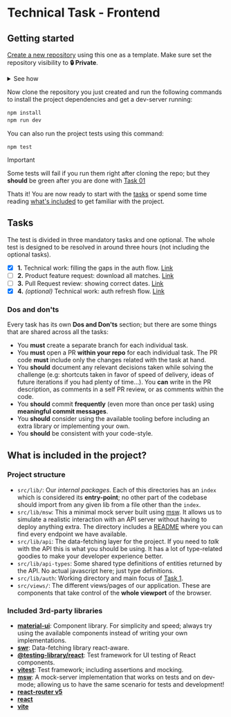 # Technical Task - Frontend

## Getting started

[Create a new repository](https://github.com/new?template_name=technical-test-frontend&template_owner=syltek&visibility=private) using this one as a template. Make sure set the repository visibility to __🔒 Private__.

<details>
<summary>See how</summary>

![](./docs/assets/create-repo-from-template.gif)

</details>

Now clone the repository you just created and run the following commands to install the project dependencies and get a dev-server running:

```sh
npm install
npm run dev
```

You can also run the project tests using this command:

```text
npm test
```

> [!important]
> Some tests will fail if you run them right after cloning the repo; but they **should** be green after you are done with [Task 01](./docs//task-01.md)

Thats it! You are now ready to start with the [tasks](#tasks) or spend some time reading [what's included](#what-is-included-in-the-project) to get familiar with the project.

## Tasks

The test is divided in three mandatory tasks and one optional. The whole test is designed to be resolved in around three hours (not including the optional tasks).

- [x] **1.** Technical work: filling the gaps in the auth flow. [Link](./docs/task-01.md)
- [ ] **2.** Product feature request: download all matches. [Link](./docs/task-02.md)
- [ ] **3.** Pull Request review: showing correct dates. [Link](./docs/task-03.md)
- [x] __4.__ _(optional)_ Technical work: auth refresh flow. [Link](./docs/task-04.md)

### Dos and don'ts

Every task has its own **Dos and Don'ts** section; but there are some things that are shared across all the tasks:

- You **must** create a separate branch for each individual task.
- You **must** open a PR **within your repo** for each individual task. The PR code **must** include only the changes related with the task at hand.
- You **should** document any relevant decisions taken while solving the challenge (e.g: shortcuts taken in favor of speed of delivery, ideas of future iterations if you had plenty of time…). You **can** write in the PR description, as comments in a self PR review, or as comments within the code.
- You **should** commit **frequently** (even more than once per task) using **meaningful commit messages**.
- You **should** consider using the available tooling before including an extra library or implementing your own.
- You **should** be consistent with your code-style.

## What is included in the project?

### Project structure

- `src/lib/`: Our _internal packages_. Each of this directories has an `index` which is considered its __entry-point__; no other part of the codebase should import from any given lib from a file other than the `index`.
- `src/lib/msw`: This a minimal mock server built using [msw](https://mswjs.io/docs). It allows us to simulate a realistic interaction with an API server without having to deploy anything extra. The directory includes a [README](./src/lib/msw/README.md) where you can find every endpoint we have available.
- `src/lib/api`: The data-fetching layer for the project. If you need to _talk_ with the API this is what you should be using. It has a lot of type-related goodies to make your developer experience better.
- `src/lib/api-types`: Some shared type definitions of entities returned by the API. No actual javascript here; just type definitions.
- `src/lib/auth`: Working directory and main focus of [Task 1](./docs/task-01.md).
- `src/views/`: The different views/pages of our application. These are components that take control of the **whole viewport** of the browser.

### Included 3rd-party libraries

- **[material-ui](https://mui.com/material-ui/getting-started/)**: Component library. For simplicity and speed; always try using the available components instead of writing your own implementations.
- **[swr](https://swr.vercel.app/)**: Data-fetching library react-aware.
- **[@testing-library/react](https://testing-library.com/docs/react-testing-library/intro/)**: Test framework for UI testing of React components.
- **[vitest](https://vitest.dev/api/)**: Test framework; including assertions and mocking.
- **[msw](https://mswjs.io/docs)**: A mock-server implementation that works on tests and on dev-mode; allowing us to have the same scenario for tests and development!
- **[react-router v5](https://v5.reactrouter.com/web/guides/quick-start)**
- **[react](https://react.dev/reference/react)**
- **[vite](https://vitejs.dev/guide/)**
